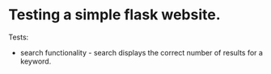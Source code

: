 # Testing a simple flask website.

Tests:
- search functionality - search displays the correct number of results for a keyword.
